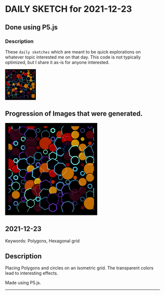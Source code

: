 # DAILY SKETCH for 2021-12-23

## Done using P5.js

### Description

These `daily sketches` which are meant to be quick explorations     on whatever topic interested me on that day. This code is not typically optimized, but I share it as-is     for anyone interested.

<img src = 'images/keep_2021-12-26-13-28-06.png' width = '100'> 

## Progression of Images that were generated.

<img src = 'images/keep_2021-12-26-13-28-06.png' width = '300'> 




## 2021-12-23
Keywords: Polygons, Hexagonal grid 

## Description 

 Placing Polygons and circles on an isometric grid. The transparent colors lead to interesting effects.
 

Made using P5.js. 

-----


